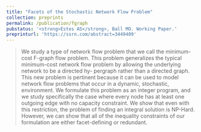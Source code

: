 ```yaml
---
title: "Facets of the Stochastic Network Flow Problem"
collection: preprints
permalink: /publication/fgraph
pubstatus: '<strong>Estes AS</strong>, Ball MO. Working Paper.'
preprinturl: 'https://ssrn.com/abstract=3449409'
---
```

> We study a type of network flow problem that we call the minimum-
cost F-graph flow problem. This problem generalizes the typical minimum-cost
network flow problem by allowing the underlying network to be a directed hy-
pergraph rather than a directed graph. This new problem is pertinent because
it can be used to model network flow problems that occur in a dynamic,
stochastic, environment. We formulate this problem as an integer program,
and we study specifically the case where every node has at least one outgoing
edge with no capacity constraint. We show that even with this restriction, the
problem of finding an integral solution is NP-Hard. However, we can show that
all of the inequality constraints of our formulation are either facet-defining or
redundant.

